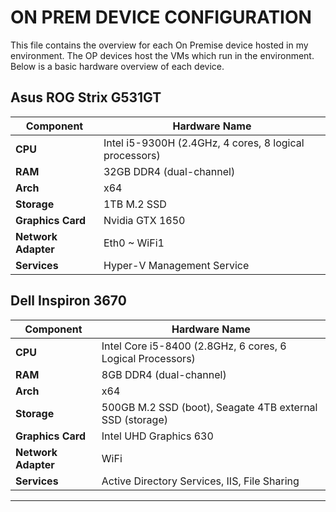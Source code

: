 # ON PREM DEVICE CONFIGURATION

This file contains the overview for each On Premise device hosted in my environment. The OP devices host the VMs which run in the environment. Below is a basic hardware overview of each device. 

## Asus ROG Strix G531GT

| Component           | Hardware Name                                              |
| ------------------- | ---------------------------------------------------------- |
| **CPU**             | Intel i5-9300H (2.4GHz, 4 cores, 8 logical processors)     |
| **RAM**             | 32GB DDR4 (dual-channel)                                   |
| **Arch**            | x64                                                        |
| **Storage**         | 1TB M.2 SSD                                                |
| **Graphics Card**   | Nvidia GTX 1650                                            |
| **Network Adapter** | Eth0 ~ WiFi1                                               |
| **Services**        | Hyper-V Management Service                                 |

## Dell Inspiron 3670

| Component           | Hardware Name                                              |
| ------------------- | ---------------------------------------------------------- |
| **CPU**             | Intel Core i5-8400 (2.8GHz, 6 cores, 6 Logical Processors) |
| **RAM**             | 8GB DDR4 (dual-channel)                                    |
| **Arch**            | x64                                                        |
| **Storage**         | 500GB M.2 SSD (boot), Seagate 4TB external SSD (storage)   |
| **Graphics Card**   | Intel UHD Graphics 630                                     |
| **Network Adapter** | WiFi                                                       |
| **Services**        | Active Directory Services, IIS, File Sharing               |

---